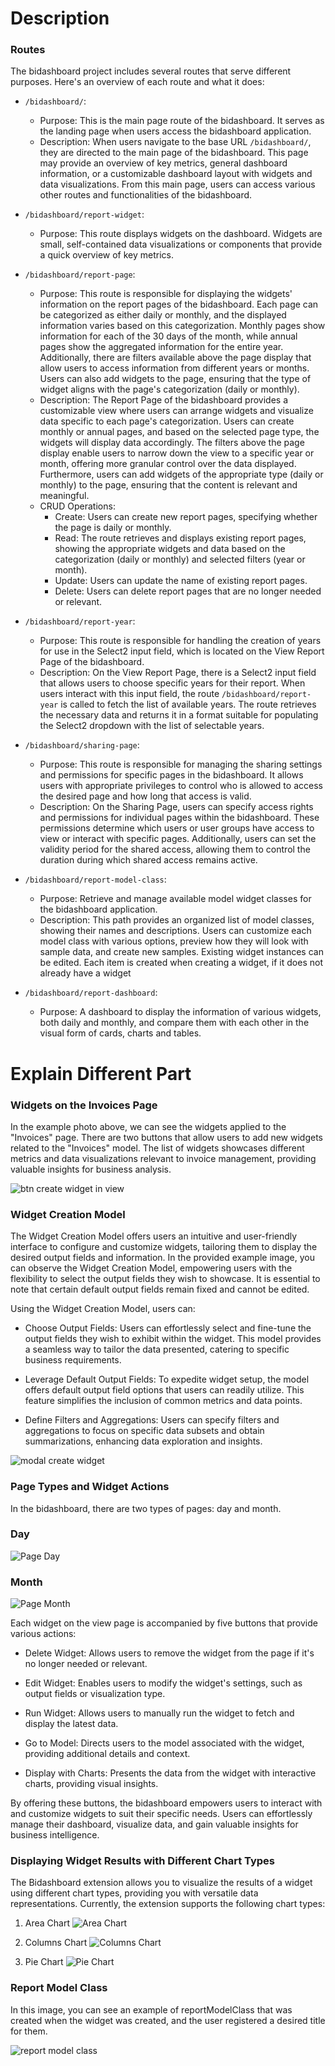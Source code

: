 # Description

### Routes

The bidashboard project includes several routes that serve different purposes. Here's an overview of each route and what
it does:

- `/bidashboard/`:
    - Purpose: This is the main page route of the bidashboard. It serves as the landing page when users access the
      bidashboard application.
    - Description: When users navigate to the base URL `/bidashboard/`, they are directed to the main page of the
      bidashboard. This page may provide an overview of key metrics, general dashboard information, or a customizable
      dashboard layout with widgets and data visualizations. From this main page, users can access various other routes
      and functionalities of the bidashboard.

- `/bidashboard/report-widget`:
    - Purpose: This route displays widgets on the dashboard. Widgets are small, self-contained data visualizations or
      components that provide a quick overview of key metrics.


- `/bidashboard/report-page`:
    - Purpose: This route is responsible for displaying the widgets' information on the report pages of the bidashboard.
      Each page can be categorized as either daily or monthly, and the displayed information varies based on this
      categorization. Monthly pages show information for each of the 30 days of the month, while annual pages show the
      aggregated information for the entire year. Additionally, there are filters available above the page display that
      allow users to access information from different years or months. Users can also add widgets to the page, ensuring
      that the type of widget aligns with the page's categorization (daily or monthly).
    - Description: The Report Page of the bidashboard provides a customizable view where users can arrange widgets and
      visualize data specific to each page's categorization. Users can create monthly or annual pages, and based on the
      selected page type, the widgets will display data accordingly. The filters above the page display enable users to
      narrow down the view to a specific year or month, offering more granular control over the data displayed.
      Furthermore, users can add widgets of the appropriate type (daily or monthly) to the page, ensuring that the
      content is relevant and meaningful.
    - CRUD Operations:
        - Create: Users can create new report pages, specifying whether the page is daily or monthly.
        - Read: The route retrieves and displays existing report pages, showing the appropriate widgets and data based
          on the categorization (daily or monthly) and selected filters (year or month).
        - Update: Users can update the name of existing report pages.
        - Delete: Users can delete report pages that are no longer needed or relevant.

- `/bidashboard/report-year`:
    - Purpose: This route is responsible for handling the creation of years for use in the Select2 input field, which is
      located on the View Report Page of the bidashboard.
    - Description: On the View Report Page, there is a Select2 input field that allows users to choose specific years
      for their report. When users interact with this input field, the route `/bidashboard/report-year` is called to
      fetch the list of available years. The route retrieves the necessary data and returns it in a format suitable for
      populating the Select2 dropdown with the list of selectable years.

- `/bidashboard/sharing-page`:
    - Purpose: This route is responsible for managing the sharing settings and permissions for specific pages in the
      bidashboard. It allows users with appropriate privileges to control who is allowed to access the desired page and
      how long that access is valid.
    - Description: On the Sharing Page, users can specify access rights and permissions for individual pages within the
      bidashboard. These permissions determine which users or user groups have access to view or interact with specific
      pages. Additionally, users can set the validity period for the shared access, allowing them to control the
      duration during which shared access remains active.
- `/bidashboard/report-model-class`:
    - Purpose: Retrieve and manage available model widget classes for the bidashboard application.
    - Description: This path provides an organized list of model classes, showing their names and descriptions. Users can customize each model class with various options, preview how they will look with sample data, and create new samples. Existing widget instances can be edited. 
  Each item is created when creating a widget, if it does not already have a widget
- `/bidashboard/report-dashboard`:
    - Purpose: A dashboard to display the information of various widgets, both daily and monthly, and compare them with each other in the visual form of cards, charts and tables.
    

# Explain Different Part

### Widgets on the Invoices Page

In the example photo above, we can see the widgets applied to the "Invoices" page. There are two buttons that allow
users to add new widgets related to the "Invoices" model. The list of widgets showcases different metrics and data
visualizations relevant to invoice management, providing valuable insights for business analysis.

![btn create widget in view](https://raw.githubusercontent.com/Sadi01/yii2-bi-dashboard/master/src/img/guide/btn-create-widget-in-view.png)

### Widget Creation Model

The Widget Creation Model offers users an intuitive and user-friendly interface to configure and customize widgets,
tailoring them to display the desired output fields and information. In the provided example image, you can observe the
Widget Creation Model, empowering users with the flexibility to select the output fields they wish to showcase. It is
essential to note that certain default output fields remain fixed and cannot be edited.

Using the Widget Creation Model, users can:

- Choose Output Fields: Users can effortlessly select and fine-tune the output fields they wish to exhibit within the
  widget. This model provides a seamless way to tailor the data presented, catering to specific business requirements.

- Leverage Default Output Fields: To expedite widget setup, the model offers default output field options that users can
  readily utilize. This feature simplifies the inclusion of common metrics and data points.

- Define Filters and Aggregations: Users can specify filters and aggregations to focus on specific data subsets and
  obtain
  summarizations, enhancing data exploration and insights.

![modal create widget](https://raw.githubusercontent.com/Sadi01/yii2-bi-dashboard/master/src/img/guide/modal-create-widget.png)

### Page Types and Widget Actions

In the bidashboard, there are two types of pages: day and month.

### Day

![Page Day](https://raw.githubusercontent.com/Sadi01/yii2-bi-dashboard/master/src/img/guide/page-daily.png)

### Month

![Page Month](https://raw.githubusercontent.com/Sadi01/yii2-bi-dashboard/master/src/img/guide/page.png)

Each widget on the view page is accompanied by five buttons that provide various actions:

- Delete Widget: Allows users to remove the widget from the page if it's no longer needed or relevant.

- Edit Widget: Enables users to modify the widget's settings, such as output fields or visualization type.

- Run Widget: Allows users to manually run the widget to fetch and display the latest data.

- Go to Model: Directs users to the model associated with the widget, providing additional details and context.

- Display with Charts: Presents the data from the widget with interactive charts, providing visual insights.

By offering these buttons, the bidashboard empowers users to interact with and customize widgets to suit their specific
needs. Users can effortlessly manage their dashboard, visualize data, and gain valuable insights for business
intelligence.

### Displaying Widget Results with Different Chart Types

The Bidashboard extension allows you to visualize the results of a widget using different chart types, providing you
with versatile data representations. Currently, the extension supports the following chart types:

1. Area Chart
   ![Area Chart](https://raw.githubusercontent.com/Sadi01/yii2-bi-dashboard/master/src/img/guide/chart-area.png)

2. Columns Chart
   ![Columns Chart](https://raw.githubusercontent.com/Sadi01/yii2-bi-dashboard/master/src/img/guide/chart-column.png)

3. Pie Chart
   ![Pie Chart](https://raw.githubusercontent.com/Sadi01/yii2-bi-dashboard/master/src/img/guide/chart-pie.png)




### Report Model Class

In this image, you can see an example of reportModelClass that was created when the widget was created, and the user registered a desired title for them.

![report model class](https://raw.githubusercontent.com/Sadi01/yii2-bi-dashboard/master/src/img/guide/report_model_class.png)